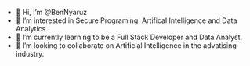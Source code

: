 - 👋 Hi, I’m @BenNyaruz
- 👀 I’m interested in Secure Programing, Artifical Intelligence and Data Analytics.
- 🌱 I’m currently learning to be a Full Stack Developer and Data Analyst.
- 💞️ I’m looking to collaborate on Artificial Intelligence in the advatising industry.

<!---
BenNyaruz/BenNyaruz is a ✨ special ✨ repository because its `README.md` (this file) appears on your GitHub profile.
You can click the Preview link to take a look at your changes.
--->
